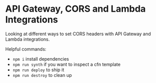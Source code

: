 # API Gateway, CORS and Lambda Integrations

Looking at different ways to set CORS headers with API Gateway and Lambda integrations.

Helpful commands:

* `npm i` install dependencies
* `npm run synth` if you want to inspect a cfn template
* `npm run deploy` to ship it
* `npm run destroy` to clean up
